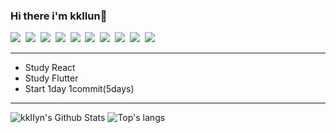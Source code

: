 ### Hi there i'm kkIIun👋
<img src="https://img.shields.io/badge/Python-3776AB?style=flat-square&logo=Python&logoColor=white"/></a>&nbsp;
<img src="https://img.shields.io/badge/HTML5-E34F26?style=flat-square&logo=HTML&logoColor=white"/></a>&nbsp;
<img src="https://img.shields.io/badge/CSS3-1572B6?style=flat-square&logo=CSS&logoColor=white"/></a>&nbsp;
<img src="https://img.shields.io/badge/JavaScript-F7DF1E?style=flat-square&logo=JavaScript&logoColor=white"/></a>&nbsp;
<img src="https://img.shields.io/badge/Docker-2496ED?style=flat-square&logo=Docker&logoColor=white"/></a>&nbsp;
<img src="https://img.shields.io/badge/Vue.js-4FC08D?style=flat-square&logo=Vue.js&logoColor=white"/></a>&nbsp;
<img src="https://img.shields.io/badge/Django-092E20?style=flat-square&logo=Django&logoColor=white"/></a>&nbsp;
<img src="https://img.shields.io/badge/Java-007396?style=flat-square&logo=Java&logoColor=white"/></a>&nbsp;
<img src="https://img.shields.io/badge/C-A8B9CC?style=flat-square&logo=C&logoColor=white"/></a>&nbsp;
<img src="https://img.shields.io/badge/React-61DAFB?style=flat-square&logo=React&logoColor=white"/>&nbsp;
* * *
* Study React
* Study Flutter
* Start 1day 1commit(5days)
* * *
<!--
**kkIIun/kkIIun** is a ✨ _special_ ✨ repository because its `README.md` (this file) appears on your GitHub profile.
 
Here are some ideas to get you started:
<img src="https://img.shields.io/badge/Flutter-02569B?style=flat-square&logo=Flutter&logoColor=white"/></a>&nbsp;
- 🔭 I’m currently working on ...
- 🌱 I’m currently learning ...
- 👯 I’m looking to collaborate on ...
- 🤔 I’m looking for help with ...
- 💬 Ask me about ...
- 📫 How to reach me: ...
- 😄 Pronouns: ...
- ⚡ Fun fact: ...
-->
![kkIIyn's Github Stats](https://github-readme-stats.vercel.app/api?username=kkIIun&show_icons=true&theme=dark)
![Top's langs](https://github-readme-stats.vercel.app/api/top-langs/?username=kkIIun&layout=compact)
